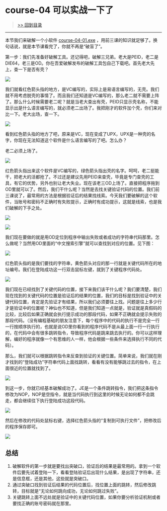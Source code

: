 # course-04 可以实战一下了

> [>> 回到目录](README.md)

------

本节我们来破解一个小软件 [course-04-01.exe](PEs/course-04-01.exe) ，用前三课的知识就足够了。换句话说，就是本节课看完了，你就不再是“破盲了”。

第一步：我们先准备好破解工具。还记得吧，破解三兄弟。老大是PEID，老二是DIE64，老三是OD。你在吾爱破解发布的破解工具包自己下载吧。首先老大先上，查一下是否有壳？

![](imgs/course-04-01.png)

我们就看红色箭头指的地方，是VC编写的，实际上是易语言编写的，无壳。我们就不用考虑脱壳的事情了。而且我们还知道是VC编写的，那么老二就不需要上阵了。那么什么时候需要老二呢？就是当老大查出有壳，PEID只显示壳名称，不能显示出是什么语言编写的，就必须老二出场了。我把刚才的软件加个壳，你们来对比一下。老大出场，查一下。

![](imgs/course-04-02.png)

看到红色箭头指的地方了吧，原来是VC，现在变成了UPX，UPX是一种壳的名字，你现在无法知道这个软件是什么语言编写的了吧。怎么办？

老二必须上场了。

![](imgs/course-04-03.png)

红色箭头指出来这个软件是VC编写的，绿色箭头指出壳的名字。呵呵，老二挺能干，把老大的活都抢了。不过还是建议先用PEID来查壳，毕竟是专门查壳的工具，有它的优势，另外也别让老大失业。现在该老三OD上场了。直接把程序拖到OD里就可以了。然后，我们干什么呢？当然是去找关键验证代码的位置。我们前三课说了，最常用的方法是根据验证后的结果找线索。今天我们要破解的这个软件，当账号和密码不正确时有失败提示，正确时有成功提示，这就是线索，也是我们破解的下手之处。

![](imgs/course-04-04.png)

![](imgs/course-04-05.png)

我们现在要做的就是用OD定位到程序中输出失败或者成功的字符串代码那里。怎么做呢？当然用OD里面的“中文搜索引擎”就可以查找到对应的位置。见下图：

![](imgs/course-04-06.png)

红色箭头指的是我们要找的字符串，黄色箭头对应的那一行就是关键代码所在的地址编号。我们在登陆成功这一行双击鼠标左键，就到了关键程序代码处。

![](imgs/course-04-07.png)

我们现在已经找到了关键代码的位置，接下来我们该干什么呢？我们要清楚，我们现在找到的关键代码的位置是验证后的结果的位置，我们的目标是找到验证中的关键代码位置，肯定是先验证才有结果，所以我们必须要往上找。问题是往上多少行才是验证中的位置呢？神仙也不知道，但是我们知道一点就是，验证就是真假码的比较，比较后如果正确就会执行提示成功的那段代码，如果不正确就会提示失败的那段代码。（没有编程基础的朋友注意下，每个程序中的代码的执行不是完全一行一行按顺序执行的，也就是说OD里你看到的程序代码不是从最上面一行一行执行的，在代码中会有很多跳转指令，导致程序代码是跳来跳去执行的。你可以这样理解，编好的程序就像一个有思维的人一样，他会根据一些条件来选择执行不同的代码）。

那么，我们就可以根据跳转指令来反查到验证的关键位置。简单来说，我们就在刚才找到的“登陆成功”字符串代码上面找跳转，看看有没有能够跳过去的指令，在上面很近的位置就找到了。

![](imgs/course-04-08.png)

到这一步，你就已经基本破解成功了。JE是一个条件跳转指令，我们把这条指令修改为NOP，NOP是空指令，就是当代码执行到这里的时候无论如何都不会跳走，都会继续往下执行登陆成功这段代码。

![](imgs/course-04-09.png)

然后在修改的代码处鼠标右键，选择红色箭头指的“复制到可执行文件”，把修改后的程序保存即可。

![](imgs/course-04-10.png)

## 总结

1. 破解软件的第一步就是要找出突破口，验证后的结果是最常用的。拿到一个软件后要先试着登陆一下，看看登陆验证后出现什么结果，是出现了字符串，还是信息框，还是其他，这些就是突破口。
2. 通过突破口找到验证后结果的代码位置后，找位置上面的跳转，然后修改跳转，目标就是“无论如何跳向成功，无论如何跳过失败”。
3. 关键跳转上面不远处就是验证中的关键代码位置，如果你要分析验证机制或者要找正确的账号密码就在那里。
